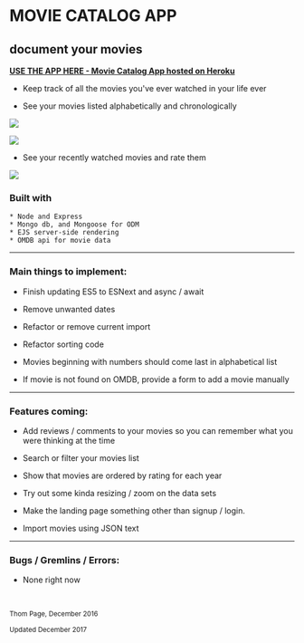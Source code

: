 # MOVIE CATALOG APP

## document your movies

[**USE THE APP HERE - Movie Catalog App hosted on Heroku**](https://movie-catalog-app.herokuapp.com)

* Keep track of all the movies you've ever watched in your life ever

* See your movies listed alphabetically and chronologically

![](https://i.imgur.com/nZjnEPB.png)

![](https://i.imgur.com/eYb9mUt.png)

* See your recently watched movies and rate them

![](https://i.imgur.com/p703gD0.png)


### Built with
	* Node and Express
	* Mongo db, and Mongoose for ODM
	* EJS server-side rendering
	* OMDB api for movie data

----
### Main things to implement:

* Finish updating ES5 to ESNext and async / await

* Remove unwanted dates

* Refactor or remove current import

* Refactor sorting code

* Movies beginning with numbers should come last in alphabetical list

* If movie is not found on OMDB, provide a form to add a movie manually

----
### Features coming:

* Add reviews / comments to your movies so you can remember what you were thinking at the time

* Search or filter your movies list

* Show that movies are ordered by rating for each year

* Try out some kinda resizing / zoom on the data sets

* Make the landing page something other than signup / login.

* Import movies using JSON text

----
### Bugs / Gremlins / Errors:

* None right now

<br>


<small>Thom Page, December 2016</small>

<small>Updated December 2017</small>
